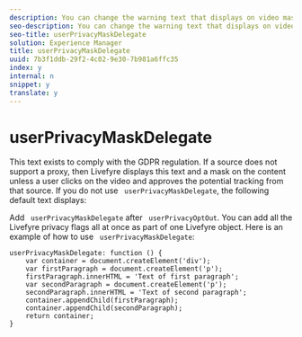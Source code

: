 ```yaml
---
description: You can change the warning text that displays on video masks using .
seo-description: You can change the warning text that displays on video masks using .
seo-title: userPrivacyMaskDelegate
solution: Experience Manager
title: userPrivacyMaskDelegate
uuid: 7b3f1ddb-29f2-4c02-9e30-7b981a6ffc35
index: y
internal: n
snippet: y
translate: y
---
```


# userPrivacyMaskDelegate

This text exists to comply with the GDPR regulation. If a source does not support a proxy, then Livefyre displays this text and a mask on the content unless a user clicks on the video and approves the potential tracking from that source.
If you do not use ` userPrivacyMaskDelegate`, the following default text displays: 

Add ` userPrivacyMaskDelegate` after ` userPrivacyOptOut`. You can add all the Livefyre privacy flags all at once as part of one Livefyre object.
Here is an example of how to use ` userPrivacyMaskDelegate`:

```
userPrivacyMaskDelegate: function () { 
    var container = document.createElement('div'); 
    var firstParagraph = document.createElement('p'); 
    firstParagraph.innerHTML = 'Text of first paragraph'; 
    var secondParagraph = document.createElement('p'); 
    secondParagraph.innerHTML = 'Text of second paragraph'; 
    container.appendChild(firstParagraph); 
    container.appendChild(secondParagraph); 
    return container; 
}
```
